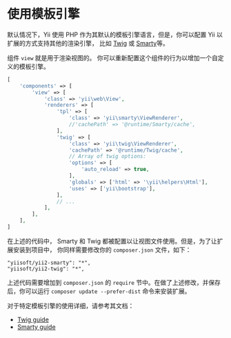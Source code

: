 使用模板引擎
======================

默认情况下，Yii 使用 PHP 作为其默认的模板引擎语言，但是，你可以配置 Yii 以扩展的方式支持其他的渲染引擎，
比如 [Twig](http://twig.sensiolabs.org/) 或 [Smarty](http://www.smarty.net/)等。

组件 `view` 就是用于渲染视图的。
你可以重新配置这个组件的行为以增加一个自定义的模板引擎。

```php
[
    'components' => [
        'view' => [
            'class' => 'yii\web\View',
            'renderers' => [
                'tpl' => [
                    'class' => 'yii\smarty\ViewRenderer',
                    //'cachePath' => '@runtime/Smarty/cache',
                ],
                'twig' => [
                    'class' => 'yii\twig\ViewRenderer',
                    'cachePath' => '@runtime/Twig/cache',
                    // Array of twig options:
                    'options' => [
                        'auto_reload' => true,
                    ],
                    'globals' => ['html' => '\yii\helpers\Html'],
                    'uses' => ['yii\bootstrap'],
                ],
                // ...
            ],
        ],
    ],
]
```

在上述的代码中， Smarty 和 Twig 都被配置以让视图文件使用。但是，为了让扩展安装到项目中，
你同样需要修改你的 `composer.json` 文件，如下：

```
"yiisoft/yii2-smarty": "*",
"yiisoft/yii2-twig": "*",
```
上述代码需要增加到 `composer.json` 的 `require` 节中。在做了上述修改，并保存后，你可以运行 `composer update --prefer-dist` 命令来安装扩展。

对于特定模板引擎的使用详细，请参考其文档：

- [Twig guide](https://github.com/yiisoft/yii2-twig/tree/master/docs/guide)
- [Smarty guide](https://github.com/yiisoft/yii2-smarty/tree/master/docs/guide)